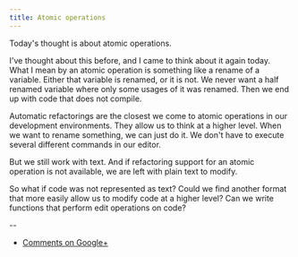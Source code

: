 ```yaml
---
title: Atomic operations
---
```


Today's thought is about atomic operations.

I've thought about this before, and I came to think about it again today. What
I mean by an atomic operation is something like a rename of a variable. Either
that variable is renamed, or it is not. We never want a half renamed variable
where only some usages of it was renamed. Then we end up with code that does
not compile.

Automatic refactorings are the closest we come to atomic operations in our
development environments. They allow us to think at a higher level. When we
want to rename something, we can just do it. We don't have to execute several
different commands in our editor.

But we still work with text. And if refactoring support for an atomic operation
is not available, we are left with plain text to modify.

So what if code was not represented as text? Could we find another format that
more easily allow us to modify code at a higher level? Can we write functions
that perform edit operations on code?

--

* [Comments on Google+](https://plus.google.com/u/0/112175093836850283531/posts/M7EA1HCcPDN)
